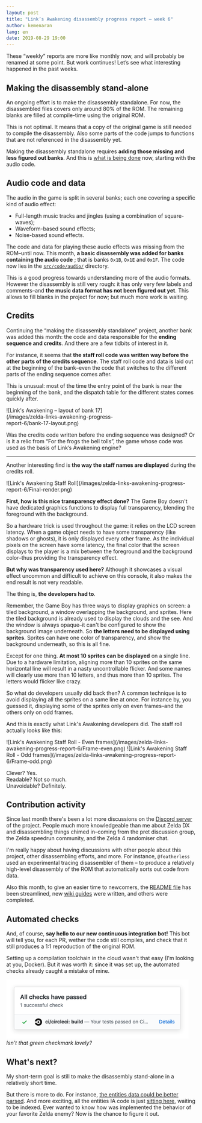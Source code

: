 ```yaml
---
layout: post
title: "Link’s Awakening disassembly progress report – week 6"
author: kemenaran
lang: en
date: 2019-08-29 19:00
---
```


These “weekly” reports are more like monthly now, and will probably be renamed at some point. But work continues! Let’s see what interesting happened in the past weeks.

## Making the disassembly stand-alone

An ongoing effort is to make the disassembly standalone. For now, the disassembled files covers only around 80% of the ROM. The remaining blanks are filled at compile-time using the original ROM.

This is not optimal. It means that a copy of the original game is still needed to compile the disassembly. Also some parts of the code jumps to functions that are not referenced in the disassembly yet.

Making the disassembly standalone requires **adding those missing and less figured out banks**. And this is [what is being done](https://github.com/zladx/LADX-Disassembly/issues/42) now, starting with the audio code.

## Audio code and data

The audio in the game is split in several banks; each one covering a specific kind of audio effect:

- Full-length music tracks and jingles (using a combination of square-waves);
- Waveform-based sound effects;
- Noise-based sound effects.

The code and data for playing these audio effects was missing from the ROM–until now. This month, **a basic disassembly was added for banks containing the audio code** ; that is banks `0x1B`, `Ox1E` and `0x1F`. The code now lies in the [`src/code/audio/`](https://github.com/zladx/LADX-Disassembly/tree/master/src/code/audio) directory.

This is a good progress towards understanding more of the audio formats. However the disassembly is still very rough: it has only very few labels and comments–and **the music data format has not been figured out yet**. This allows to fill blanks in the project for now; but much more work is waiting.

## Credits

Continuing the “making the disassembly standalone” project, another bank was added this month: the code and data responsible for the **ending sequence and credits**. And there are a few tidbits of interest in it.

For instance, it seems that **the staff roll code was written way before the other parts of the credits sequence**. The staff roll code and data is laid out at the beginning of the bank–even the code that switches to the different parts of the ending sequence comes after.

This is unusual: most of the time the entry point of the bank is near the beginning of the bank, and the dispatch table for the different states comes quickly after.

<span style="display:block; max-width:300px">
![Link's Awakening – layout of bank 17](/images/zelda-links-awakening-progress-report-6/bank-17-layout.png)
</span>

Was the credits code written before the ending sequence was designed? Or is it a relic from “For the frogs the bell tolls”, the game whose code was used as the basis of Link’s Awakening engine?

---

Another interesting find is **the way the staff names are displayed** during the credits roll.

<span class="pixel-art gameboy-screen">
![Link's Awakening Staff Roll](/images/zelda-links-awakening-progress-report-6/Final-render.png)
</span>

**First, how is this nice transparency effect done?** The Game Boy doesn't have dedicated graphics functions to display full transparency, blending the foreground with the background.

So a hardware trick is used throughout the game: it relies on the LCD screen latency. When a game object needs to have some transparency (like shadows or ghosts), it is only displayed every other frame. As the individual pixels on the screen have some latency, the final color that the screen displays to the player is a mix between the foreground and the background color–thus providing the transparency effect.

**But why was transparency used here?** Although it showcases a visual effect uncommon and difficult to achieve on this console, it also makes the end result is not very readable.

The thing is, **the developers had to**.

Remember, the Game Boy has three ways to display graphics on screen: a tiled background, a window overlapping the background, and sprites. Here the tiled background is already used to display the clouds and the see. And the window   is always opaque–it can't be configured to show the background image underneath. So **the letters need to be displayed using sprites**. Sprites can have one color of transparency, and show the background underneath, so this is all fine.

Except for one thing. **At most 10 sprites can be displayed** on a single line. Due to a hardware limitation, aligning more than 10 sprites on the same horizontal line will result in a nasty uncontrollable flicker. And some names will clearly use more than 10 letters, and thus more than 10 sprites. The letters would flicker like crazy.

So what do developers usually did back then? A common technique is to avoid displaying all the sprites on a same line at once. For instance by, you guessed it, displaying some of the sprites only on even frames–and the others only on odd frames.

And this is exactly what Link's Awakening developers did. The staff roll actually looks like this:

<span class="pixel-art gameboy-screen">
![Link's Awakening Staff Roll - Even frames](/images/zelda-links-awakening-progress-report-6/Frame-even.png)
</span>

<span class="pixel-art gameboy-screen">
![Link's Awakening Staff Roll - Odd frames](/images/zelda-links-awakening-progress-report-6/Frame-odd.png)
</span>

Clever? Yes.<br>
Readable? Not so much.<br>
Unavoidable? Definitely.

## Contribution activity

Since last month there's been a lot more discussions on the [Discord server](https://discord.gg/sSHrwdB) of the project. People much more knowledgeable than me about Zelda DX and disassembling things chimed in–coming from the pret discussion group, the Zelda speedrun community, and the Zelda 4 randomiser chat.

I'm really happy about having discussions with other people about this project, other disassembling efforts, and more. For instance, `@featherless` used an experimental tracing disassembler of them – to produce a relatively high-level disassembly of the ROM that automatically sorts out code from data.

Also this month, to give an easier time to newcomers, the [README file](https://github.com/zladx/LADX-Disassembly) has been streamlined, new [wiki guides](https://github.com/zladx/LADX-Disassembly/wiki) were written, and others were completed.

## Automated checks

And, of course, **say hello to our new continuous integration bot!** This bot will tell you, for each PR, wether the code still compiles, and check that it still produces a 1:1 reproduction of the original ROM.

Setting up a compilation toolchain in the cloud wasn't that easy (I'm looking at you, Docker). But it was worth it: since it was set up, the automated checks already caught a mistake of mine.

<img alt="Github automated version check passing" src="/images/zelda-links-awakening-progress-report-6/green-checks.png" width="485"/><br>
_Isn't that green checkmark lovely?_

## What's next?

My short-term goal is still to make the disassembly stand-alone in a relatively short time.

But there is more to do. For instance, [the entities data could be better parsed](https://github.com/zladx/LADX-Disassembly/issues/94). And more exciting, all the entities IA code is just [sitting here](https://github.com/zladx/LADX-Disassembly/issues/80), waiting to be indexed. Ever wanted to know how was implemented the behavior of your favorite Zelda enemy? Now is the chance to figure it out.
